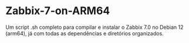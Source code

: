 # Zabbix-7-on-ARM64
Um script .sh completo para compilar e instalar o Zabbix 7.0 no Debian 12 (arm64), já com todas as dependências e diretórios organizados.
